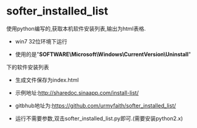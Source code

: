 softer_installed_list
=====================

使用python编写的,获取本机软件安装列表,输出为html表格.

* win7 32位环境下运行

* 使用的是"**SOFTWARE\Microsoft\Windows\CurrentVersion\Uninstall**"

下的软件安装列表

* 生成文件保存为index.html

* 示例地址:http://sharedoc.sinaapp.com/install-list/

* gitbhub地址为:https://github.com/urmyfaith/softer_installed_list/

* 运行不需要参数,双击softer_installed_list.py即可.(需要安装python2.x)
